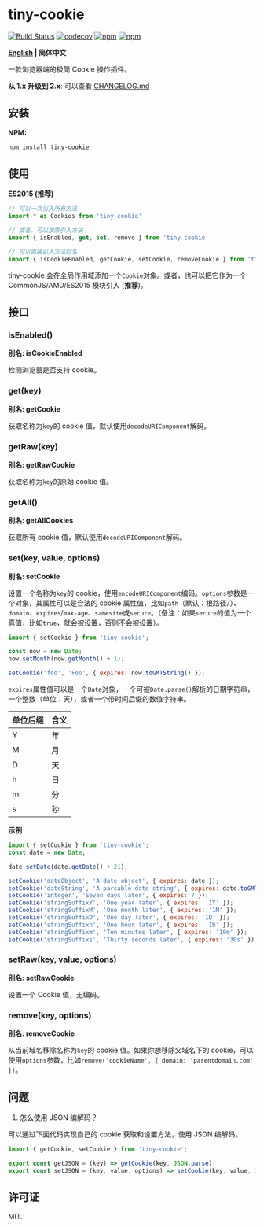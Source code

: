 # tiny-cookie

[![Build Status](https://travis-ci.org/Alex1990/tiny-cookie.svg?branch=master)](https://travis-ci.org/Alex1990/tiny-cookie)
[![codecov](https://codecov.io/gh/Alex1990/tiny-cookie/branch/master/graph/badge.svg)](https://codecov.io/gh/Alex1990/tiny-cookie)
[![npm](https://img.shields.io/npm/dm/tiny-cookie.svg)](https://www.npmjs.com/package/tiny-cookie)
[![npm](https://img.shields.io/npm/v/tiny-cookie.svg)](https://www.npmjs.com/package/tiny-cookie)

**[English](README.md) | 简体中文**

一款浏览器端的极简 Cookie 操作插件。

**从 1.x 升级到 2.x**: 可以查看 [CHANGELOG.md](https://github.com/Alex1990/tiny-cookie/blob/master/CHANGELOG.md#v200)

## 安装

**NPM:**

```bash
npm install tiny-cookie
```

## 使用

**ES2015 (推荐)**

```js
// 可以一次引入所有方法
import * as Cookies from 'tiny-cookie'

// 或者，可以按需引入方法
import { isEnabled, get, set, remove } from 'tiny-cookie'

// 可以直接引入方法别名
import { isCookieEnabled, getCookie, setCookie, removeCookie } from 'tiny-cookie'
```

tiny-cookie 会在全局作用域添加一个`Cookie`对象。或者，也可以把它作为一个
CommonJS/AMD/ES2015 模块引入 (**推荐**)。

## 接口

### isEnabled()

**别名: isCookieEnabled**

检测浏览器是否支持 cookie。

### get(key)

**别名: getCookie**

获取名称为`key`的 cookie 值，默认使用`decodeURIComponent`解码。

### getRaw(key)

**别名: getRawCookie**

获取名称为`key`的原始 cookie 值。

### getAll()

**别名: getAllCookies**

获取所有 cookie 值，默认使用`decodeURIComponent`解码。

### set(key, value, options)

**别名: setCookie**

设置一个名称为`key`的 cookie，使用`encodeURIComponent`编码。`options`参数是一个对象，其属性可以是合法的 cookie 属性值，比如`path`（默认：根路径`/`）、`domain`、`expires`/`max-age`、`samesite`或`secure`。（备注：如果`secure`的值为一个真值，比如`true`，就会被设置，否则不会被设置）。

```js
import { setCookie } from 'tiny-cookie';

const now = new Date;
now.setMonth(now.getMonth() + 1);

setCookie('foo', 'Foo', { expires: now.toGMTString() });
```

`expires`属性值可以是一个`Date`对象，一个可被`Date.parse()`解析的日期字符串，一个整数（单位：天），或者一个带时间后缀的数值字符串。

| 单位后缀     | 含义            |
| ----------- | -------------- |
| Y           | 年             |
| M           | 月             |
| D           | 天             |
| h           | 日             |
| m           | 分             |
| s           | 秒             |

**示例**

```js
import { setCookie } from 'tiny-cookie';
const date = new Date;

date.setDate(date.getDate() + 21);

setCookie('dateObject', 'A date object', { expires: date });
setCookie('dateString', 'A parsable date string', { expires: date.toGMTString() });
setCookie('integer', 'Seven days later', { expires: 7 });
setCookie('stringSuffixY', 'One year later', { expires: '1Y' });
setCookie('stringSuffixM', 'One month later', { expires: '1M' });
setCookie('stringSuffixD', 'One day later', { expires: '1D' });
setCookie('stringSuffixh', 'One hour later', { expires: '1h' });
setCookie('stringSuffixm', 'Ten minutes later', { expires: '10m' });
setCookie('stringSuffixs', 'Thirty seconds later', { expires: '30s' });
```

### setRaw(key, value, options)

**别名: setRawCookie**

设置一个 Cookie 值，无编码。

### remove(key, options)

**别名: removeCookie**

从当前域名移除名称为`key`的 cookie 值。如果你想移除父域名下的 cookie，可以使用`options`参数，比如`remove('cookieName', { domain: 'parentdomain.com' })`。

## 问题

1. 怎么使用 JSON 编解码？

可以通过下面代码实现自己的 cookie 获取和设置方法，使用 JSON 编解码。

```js
import { getCookie, setCookie } from 'tiny-cookie';

export const getJSON = (key) => getCookie(key, JSON.parse);
export const setJSON = (key, value, options) => setCookie(key, value, JSON.stringify, options);
```

## 许可证

MIT.
